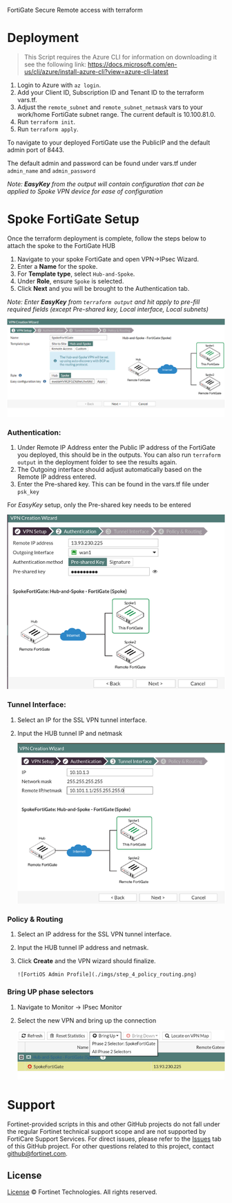 FortiGate Secure Remote access with terraform

# Deployment

> This Script requires the Azure CLI for information on downloading it see the following link: https://docs.microsoft.com/en-us/cli/azure/install-azure-cli?view=azure-cli-latest

1. Login to Azure with `az login`.<br>
2. Add your Client ID, Subscription ID and Tenant ID to the terraform vars.tf.<br>
3. Adjust the `remote_subnet` and `remote_subnet_netmask` vars to your work/home FortiGate subnet range. The current default is 10.100.81.0.
4. Run `terraform init`.<br>
5. Run `terraform apply`.<br>

To navigate to your deployed FortiGate use the PublicIP and the default admin port of 8443.

The default admin and password can be found under vars.tf under `admin_name` and `admin_password` <br>

<i>Note: <b>EasyKey</b> from the output will contain configuration that can be applied to Spoke VPN device for ease of configuration </i>

# Spoke FortiGate Setup

Once the terraform deployment is complete, follow the steps below to attach the spoke to the FortiGate HUB

1. Navigate to your spoke FortiGate and open VPN->IPsec Wizard.
2. Enter a **Name** for the spoke.
3. For **Template type**, select `Hub-and-Spoke`.
4. Under **Role**, ensure `Spoke` is selected.
5. Click **Next** and you will be brought to the Authentication tab.

<i>Note: Enter <b>EasyKey</b> from `terraform output` and hit apply to pre-fill required fields (except Pre-shared key, Local interface, Local subnets) </i><br>

![FortiOS Admin Profile](./imgs/easy_key.png)

### Authentication:

1. Under Remote IP Address enter the Public IP address of the FortiGate you deployed, this should be in the outputs. You can also run `terraform output` in the deployment folder to see the results again.
2. The Outgoing interface should adjust automatically based on the Remote IP address entered.
3. Enter the Pre-shared key. This can be found in the vars.tf file under `psk_key`

For <i>EasyKey</i> setup, only the Pre-shared key needs to be entered

![FortiOS Admin Profile](./imgs/step_2_auth.png)

### Tunnel Interface:

1. Select an IP for the SSL VPN tunnel interface.
2. Input the HUB tunnel IP and netmask

   ![FortiOS Admin Profile](./imgs/step_3_tunnel_interface.png)

### Policy & Routing

1.  Select an IP address for the SSL VPN tunnel interface.
2.  Input the HUB tunnel IP address and netmask.
3.  Click **Create** and the VPN wizard should finalize.

        ![FortiOS Admin Profile](./imgs/step_4_policy_routing.png)

### Bring UP phase selectors

1. Navigate to Monitor -> IPsec Monitor
2. Select the new VPN and bring up the connection

   ![FortiOS Admin Profile](./imgs/bring_up_phase_selectors.png)

# Support

Fortinet-provided scripts in this and other GitHub projects do not fall under the regular Fortinet technical support scope and are not supported by FortiCare Support Services.
For direct issues, please refer to the [Issues](https://github.com/fortinet/terraform-secure-remote-access/issues) tab of this GitHub project.
For other questions related to this project, contact [github@fortinet.com](mailto:github@fortinet.com).

## License

[License](./LICENSE) © Fortinet Technologies. All rights reserved.
